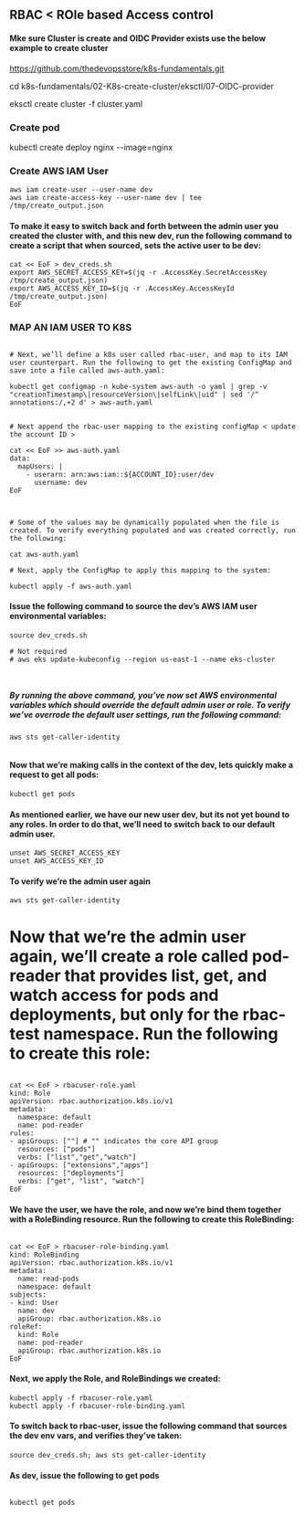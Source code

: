 ## RBAC < ROle based Access control

#### Mke sure Cluster is create and OIDC Provider exists use the below example to create cluster

https://github.com/thedevopsstore/k8s-fundamentals.git

cd k8s-fundamentals/02-K8s-create-cluster/eksctl/07-OIDC-provider

eksctl create cluster -f cluster.yaml

### Create pod

kubectl create deploy nginx --image=nginx


### Create AWS IAM User

```
aws iam create-user --user-name dev
aws iam create-access-key --user-name dev | tee /tmp/create_output.json
```
#### To make it easy to switch back and forth between the admin user you created the cluster with, and this new dev, run the following command to create a script that when sourced, sets the active user to be dev:
```
cat << EoF > dev_creds.sh
export AWS_SECRET_ACCESS_KEY=$(jq -r .AccessKey.SecretAccessKey /tmp/create_output.json)
export AWS_ACCESS_KEY_ID=$(jq -r .AccessKey.AccessKeyId /tmp/create_output.json)
EoF
```


### MAP AN IAM USER TO K8S

```

# Next, we’ll define a k8s user called rbac-user, and map to its IAM user counterpart. Run the following to get the existing ConfigMap and save into a file called aws-auth.yaml:

kubectl get configmap -n kube-system aws-auth -o yaml | grep -v "creationTimestamp\|resourceVersion\|selfLink\|uid" | sed '/^  annotations:/,+2 d' > aws-auth.yaml


# Next append the rbac-user mapping to the existing configMap < update the account ID >

cat << EoF >> aws-auth.yaml
data:
  mapUsers: |
    - userarn: arn:aws:iam::${ACCOUNT_ID}:user/dev
      username: dev
EoF



# Some of the values may be dynamically populated when the file is created. To verify everything populated and was created correctly, run the following:

cat aws-auth.yaml

# Next, apply the ConfigMap to apply this mapping to the system:

kubectl apply -f aws-auth.yaml

```


#### Issue the following command to source the dev’s AWS IAM user environmental variables:

```
source dev_creds.sh

# Not required
# aws eks update-kubeconfig --region us-east-1 --name eks-cluster



```

##### By running the above command, you’ve now set AWS environmental variables which should override the default admin user or role. To verify we’ve overrode the default user settings, run the following command:

```
aws sts get-caller-identity


```

#### Now that we’re making calls in the context of the dev, lets quickly make a request to get all pods:

```
kubectl get pods

```

#### As mentioned earlier, we have our new user dev, but its not yet bound to any roles. In order to do that, we’ll need to switch back to our default admin user.

```
unset AWS_SECRET_ACCESS_KEY
unset AWS_ACCESS_KEY_ID

```

#### To verify we’re the admin user again

```
aws sts get-caller-identity

```

# Now that we’re the admin user again, we’ll create a role called pod-reader that provides list, get, and watch access for pods and deployments, but only for the rbac-test namespace. Run the following to create this role:

```

cat << EoF > rbacuser-role.yaml
kind: Role
apiVersion: rbac.authorization.k8s.io/v1
metadata:
  namespace: default
  name: pod-reader
rules:
- apiGroups: [""] # "" indicates the core API group
  resources: ["pods"]
  verbs: ["list","get","watch"]
- apiGroups: ["extensions","apps"]
  resources: ["deployments"]
  verbs: ["get", "list", "watch"]
EoF

```

#### We have the user, we have the role, and now we’re bind them together with a RoleBinding resource. Run the following to create this RoleBinding:

```

cat << EoF > rbacuser-role-binding.yaml
kind: RoleBinding
apiVersion: rbac.authorization.k8s.io/v1
metadata:
  name: read-pods
  namespace: default
subjects:
- kind: User
  name: dev
  apiGroup: rbac.authorization.k8s.io
roleRef:
  kind: Role
  name: pod-reader
  apiGroup: rbac.authorization.k8s.io
EoF

```

#### Next, we apply the Role, and RoleBindings we created:

```
kubectl apply -f rbacuser-role.yaml
kubectl apply -f rbacuser-role-binding.yaml

```

#### To switch back to rbac-user, issue the following command that sources the dev env vars, and verifies they’ve taken:

```
source dev_creds.sh; aws sts get-caller-identity

```

#### As dev, issue the following to get pods

```

kubectl get pods

```
